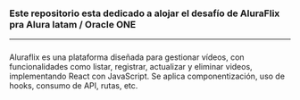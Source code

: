 ### Este repositorio esta dedicado a alojar el desafío de AluraFlix pra Alura latam / Oracle ONE 
---
###
Aluraflix es una plataforma diseñada para gestionar vídeos, con funcionalidades como listar, registrar, actualizar y eliminar videos, implementando React con JavaScript. 
Se aplica componentización, uso de hooks, consumo de API, rutas, etc.
